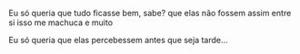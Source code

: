 Eu só queria que tudo ficasse bem, sabe?
que elas não fossem assim entre si
isso me machuca e muito

Eu só queria que elas percebessem antes que seja tarde...
